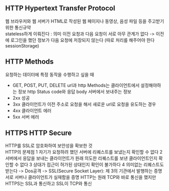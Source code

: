 ## HTTP Hypertext Transfer Protocol
웹 브라우저와 웹 서버가 HTML로 작성된 웹 페이지나 동영상, 음성 파일 등을 주고받기 위한 통신규약   
stateless하게 이뤄진다 : 의미 이전 요청과 다음 요청이 서로 아무 관계가 없다
-> 이전에 로그인을 했던 정보가 다음 요청에 저장되지 않는다 (따로 처리를 해주어야 한다 sessionStorage)

## HTTP Methods
요청하는 데이터에 특정 동작을 수행하고 싶을 때
- GET, POST, PUT, DELETE
url과 http Methods는 클라이언트에서 설정해야하는 정보
http Status code와 응답 body 서버에서 보내주는 정보
- 2xx 성공
- 3xx 클라이언트가 이전 주소로 요청을 해서 새로운 url로 요청을 유도하는 경우
- 4xx 클라이언트 에러
- 5xx 서버 에러

## HTTPS HTTP Secure    
HTTP를 SSL로 암호화하여 보안성을 확보한 것   
HTTP의 문제점
1 자기가 요청하려 했던 서버에 리퀘스트를 보냈는지 확인할 수 없다
2 서버에서 응답을 보내는 클라이언트가 원래 의도한 리퀘스트를 보낸 클라이언트인지 확인할 수 없다
3 상대가 접근이 허가된 상대인지 확인이 불가하다
4 의미없는 리퀘스트도 받는다 -> Dos공격
-> SSL(Secure Socket Layer): 제 3의 기관에서 발행하는 증명서로 서버나 클라이언트가 실재함을 증명
HTTP는 원래 TCP와 바로 통신을 했지만 HTTPS는 SSL과 통신하고 SSL이 TCP와 통신   